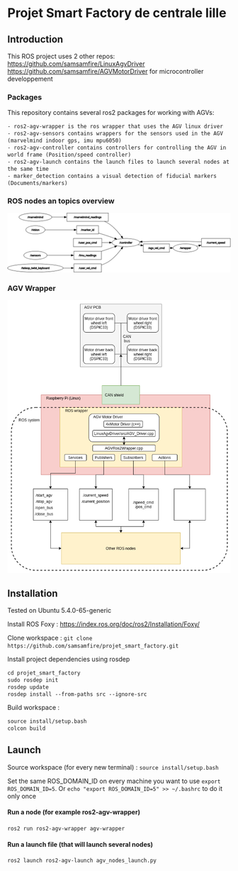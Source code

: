 # Projet Smart Factory de centrale lille


## Introduction
This ROS project uses 2 other repos:
https://github.com/samsamfire/LinuxAgvDriver
https://github.com/samsamfire/AGVMotorDriver for microcontroller developpement

### Packages
This repository contains several ros2 packages for working with AGVs:

	- ros2-agv-wrapper is the ros wrapper that uses the AGV linux driver
	- ros2-agv-sensors contains wrappers for the sensors used in the AGV (marvelmind indoor gps, imu mpu6050)
	- ros2-agv-controller contains controllers for controlling the AGV in world frame (Position/speed controller)
	- ros2-agv-launch contains the launch files to launch several nodes at the same time
	- marker_detection contains a visual detection of fiducial markers (Documents/markers)


### ROS nodes an topics overview
![Alt text](Documents/rosgraph.png?raw=true "ROS functional overview")


### AGV Wrapper
![Alt text](Documents/AGV.png?raw=true "AGV description")

## Installation
Tested on Ubuntu 5.4.0-65-generic

Install ROS Foxy :
https://index.ros.org/doc/ros2/Installation/Foxy/

Clone workspace :
`git clone https://github.com/samsamfire/projet_smart_factory.git`

Install project dependencies using rosdep
```
cd projet_smart_factory
sudo rosdep init
rosdep update
rosdep install --from-paths src --ignore-src
```

Build workspace :
```
source install/setup.bash
colcon build
```

## Launch
Source workspace (for every new terminal) :
`source install/setup.bash`

Set the same ROS_DOMAIN_ID on every machine you want to use
`export ROS_DOMAIN_ID=5`.
Or `echo "export ROS_DOMAIN_ID=5" >> ~/.bashrc` to do it only once

#### Run a node (for example ros2-agv-wrapper)
`ros2 run ros2-agv-wrapper agv-wrapper`
#### Run a launch file (that will launch several nodes)
`ros2 launch ros2-agv-launch agv_nodes_launch.py`
